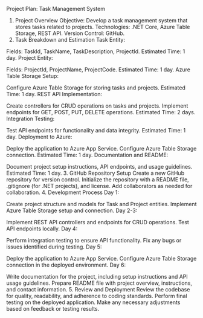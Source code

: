 Project Plan: Task Management System
1. Project Overview
Objective: Develop a task management system that stores tasks related to projects.
Technologies: .NET Core, Azure Table Storage, REST API.
Version Control: GitHub.
2. Task Breakdown and Estimation
Task Entity:

Fields: TaskId, TaskName, TaskDescription, ProjectId.
Estimated Time: 1 day.
Project Entity:

Fields: ProjectId, ProjectName, ProjectCode.
Estimated Time: 1 day.
Azure Table Storage Setup:

Configure Azure Table Storage for storing tasks and projects.
Estimated Time: 1 day.
REST API Implementation:

Create controllers for CRUD operations on tasks and projects.
Implement endpoints for GET, POST, PUT, DELETE operations.
Estimated Time: 2 days.
Integration Testing:

Test API endpoints for functionality and data integrity.
Estimated Time: 1 day.
Deployment to Azure:

Deploy the application to Azure App Service.
Configure Azure Table Storage connection.
Estimated Time: 1 day.
Documentation and README:

Document project setup instructions, API endpoints, and usage guidelines.
Estimated Time: 1 day.
3. GitHub Repository Setup
Create a new GitHub repository for version control.
Initialize the repository with a README file, .gitignore (for .NET projects), and license.
Add collaborators as needed for collaboration.
4. Development Process
Day 1:

Create project structure and models for Task and Project entities.
Implement Azure Table Storage setup and connection.
Day 2-3:

Implement REST API controllers and endpoints for CRUD operations.
Test API endpoints locally.
Day 4:

Perform integration testing to ensure API functionality.
Fix any bugs or issues identified during testing.
Day 5:

Deploy the application to Azure App Service.
Configure Azure Table Storage connection in the deployed environment.
Day 6:

Write documentation for the project, including setup instructions and API usage guidelines.
Prepare README file with project overview, instructions, and contact information.
5. Review and Deployment
Review the codebase for quality, readability, and adherence to coding standards.
Perform final testing on the deployed application.
Make any necessary adjustments based on feedback or testing results.
